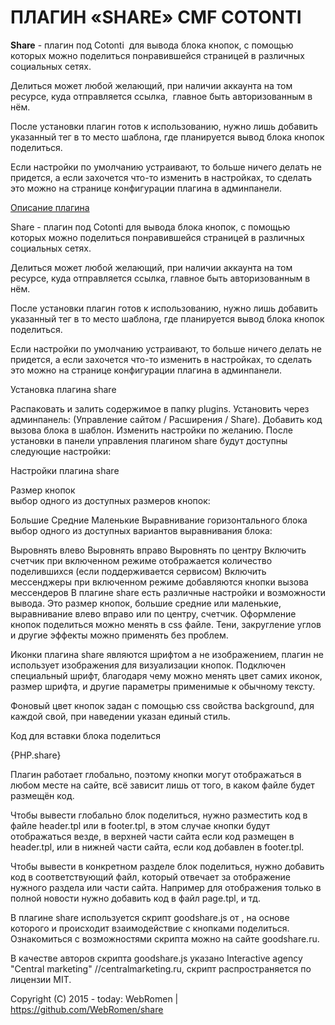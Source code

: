 # ПЛАГИН «SHARE» CMF COTONTI

<p><strong>Share</strong>&nbsp;- плагин под Cotonti &nbsp;для вывода блока кнопок, с помощью которых можно поделиться понравившейся страницей в различных социальных сетях.</p>

<p>Делиться может любой желающий,&nbsp;при&nbsp;наличии аккаунта на том ресурсе, куда отправляется&nbsp;ссылка, &nbsp;главное быть авторизованным в нём.&nbsp;</p>

<p>После установки плагин готов к использованию, нужно лишь добавить указанный тег в то место шаблона, где планируется вывод блока кнопок поделиться.</p>

<p>Если настройки по умолчанию устраивают, то больше ничего делать не придется, а если захочется что-то изменить в настройках, то сделать это можно на странице конфигурации плагина в админпанели.</p>

<a href="https://github.com/WebRomen/share/wiki">Описание плагина</a>

Share - плагин под Cotonti  для вывода блока кнопок, с помощью которых можно поделиться понравившейся страницей в различных социальных сетях.

Делиться может любой желающий, при наличии аккаунта на том ресурсе, куда отправляется ссылка,  главное быть авторизованным в нём. 

После установки плагин готов к использованию, нужно лишь добавить указанный тег в то место шаблона, где планируется вывод блока кнопок поделиться.

Если настройки по умолчанию устраивают, то больше ничего делать не придется, а если захочется что-то изменить в настройках, то сделать это можно на странице конфигурации плагина в админпанели.

Установка плагина share

Распаковать и залить содержимое в папку plugins.
Установить через админпанель: (Управление сайтом / Расширения / Share).
Добавить код вызова блока в шаблон.
Изменить настройки по желанию.
После установки в панели управления плагином share будут доступны следующие настройки:

Настройки плагина share

Размер кнопок	
выбор одного из доступных размеров кнопок:

Большие
Средние
Маленькие
Выравнивание горизонтального блока	
выбор одного из доступных вариантов выравнивания блока:

Выровнять влево
Выровнять вправо
Выровнять по центру
Включить счетчик	при включенном режиме отображается количество поделившихся (если поддерживается сервисом)
Включить мессенджеры	при включенном режиме добавляются кнопки вызова мессендеров
В плагине share есть различные настройки и возможности вывода. Это размер кнопок, большие средние или маленькие, выравнивание влево вправо или по центру, счетчик. Оформление кнопок поделиться можно менять в css файле. Тени, закругление углов и другие эффекты можно применять без проблем.

Иконки плагина share являются шрифтом а не изображением, плагин не использует изображения для визуализации кнопок. Подключен специальный шрифт, благодаря чему можно менять цвет самих иконок, размер шрифта, и другие параметры применимые к обычному тексту.

Фоновый цвет кнопок задан  с помощью css свойства background, для каждой свой, при наведении указан единый стиль.

Код для вставки блока поделиться

<!-- IF {PHP.cot_plugins_active.share} -->{PHP.share}<!-- ENDIF -->
Плагин работает глобально, поэтому кнопки могут отображаться в любом месте на сайте, всё зависит лишь от того, в каком файле будет размещён код. 

Чтобы вывести глобально блок поделиться, нужно разместить код в файле header.tpl или в footer.tpl, в этом случае кнопки будут отображаться везде, в верхней части сайта если код размещен в header.tpl, или в нижней части сайта, если код добавлен в footer.tpl.

Чтобы вывести в конкретном разделе блок поделиться, нужно добавить код в соответствующий файл, который отвечает за отображение нужного раздела или части сайта. Например для отображения только в полной новости нужно добавить код в файл page.tpl, и тд.

В плагине share используется скрипт goodshare.js от , на основе которого и происходит взаимодействие с кнопками поделиться. Ознакомиться с возможностями скрипта можно на сайте goodshare.ru. 

В качестве авторов скрипта goodshare.js указано Interactive agency "Central marketing" //centralmarketing.ru, скрипт распространяется по лицензии MIT.

Copyright (C) 2015 - today: WebRomen | https://github.com/WebRomen/share
